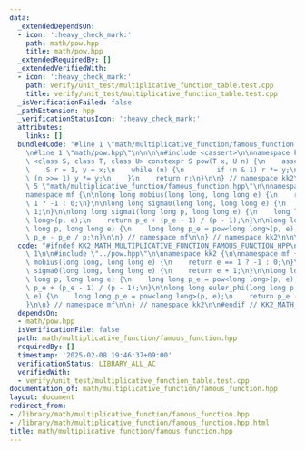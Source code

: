 ```yaml
---
data:
  _extendedDependsOn:
  - icon: ':heavy_check_mark:'
    path: math/pow.hpp
    title: math/pow.hpp
  _extendedRequiredBy: []
  _extendedVerifiedWith:
  - icon: ':heavy_check_mark:'
    path: verify/unit_test/multiplicative_function_table.test.cpp
    title: verify/unit_test/multiplicative_function_table.test.cpp
  _isVerificationFailed: false
  _pathExtension: hpp
  _verificationStatusIcon: ':heavy_check_mark:'
  attributes:
    links: []
  bundledCode: "#line 1 \"math/multiplicative_function/famous_function.hpp\"\n\n\n\
    \n#line 1 \"math/pow.hpp\"\n\n\n\n#include <cassert>\n\nnamespace kk2 {\n\ntemplate\
    \ <class S, class T, class U> constexpr S pow(T x, U n) {\n    assert(n >= 0);\n\
    \    S r = 1, y = x;\n    while (n) {\n        if (n & 1) r *= y;\n        if\
    \ (n >>= 1) y *= y;\n    }\n    return r;\n}\n\n} // namespace kk2\n\n\n#line\
    \ 5 \"math/multiplicative_function/famous_function.hpp\"\n\nnamespace kk2 {\n\n\
    namespace mf {\n\nlong long mobius(long long, long long e) {\n    return e ==\
    \ 1 ? -1 : 0;\n}\n\nlong long sigma0(long long, long long e) {\n    return e +\
    \ 1;\n}\n\nlong long sigma1(long long p, long long e) {\n    long long p_e = pow<long\
    \ long>(p, e);\n    return p_e + (p_e - 1) / (p - 1);\n}\n\nlong long euler_phi(long\
    \ long p, long long e) {\n    long long p_e = pow<long long>(p, e);\n    return\
    \ p_e - p_e / p;\n}\n\n} // namespace mf\n\n} // namespace kk2\n\n\n"
  code: "#ifndef KK2_MATH_MULTIPLICATIVE_FUNCTION_FAMOUS_FUNCTION_HPP\n#define KK2_MATH_MULTIPLICATIVE_FUNCTION_FAMOUS_FUNCTION_HPP\
    \ 1\n\n#include \"../pow.hpp\"\n\nnamespace kk2 {\n\nnamespace mf {\n\nlong long\
    \ mobius(long long, long long e) {\n    return e == 1 ? -1 : 0;\n}\n\nlong long\
    \ sigma0(long long, long long e) {\n    return e + 1;\n}\n\nlong long sigma1(long\
    \ long p, long long e) {\n    long long p_e = pow<long long>(p, e);\n    return\
    \ p_e + (p_e - 1) / (p - 1);\n}\n\nlong long euler_phi(long long p, long long\
    \ e) {\n    long long p_e = pow<long long>(p, e);\n    return p_e - p_e / p;\n\
    }\n\n} // namespace mf\n\n} // namespace kk2\n\n#endif // KK2_MATH_MULTIPLICATIVE_FUNCTION_FAMOUS_FUNCTION_HPP\n"
  dependsOn:
  - math/pow.hpp
  isVerificationFile: false
  path: math/multiplicative_function/famous_function.hpp
  requiredBy: []
  timestamp: '2025-02-08 19:46:37+09:00'
  verificationStatus: LIBRARY_ALL_AC
  verifiedWith:
  - verify/unit_test/multiplicative_function_table.test.cpp
documentation_of: math/multiplicative_function/famous_function.hpp
layout: document
redirect_from:
- /library/math/multiplicative_function/famous_function.hpp
- /library/math/multiplicative_function/famous_function.hpp.html
title: math/multiplicative_function/famous_function.hpp
---
```

